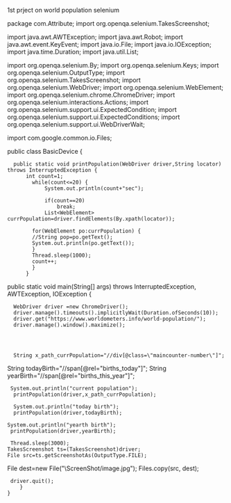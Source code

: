 1st prject on world population selenium


package com.Attribute;
import org.openqa.selenium.TakesScreenshot;

import java.awt.AWTException;
import java.awt.Robot;
import java.awt.event.KeyEvent;
import java.io.File;
import java.io.IOException;
import java.time.Duration;
import java.util.List;

import org.openqa.selenium.By;
import org.openqa.selenium.Keys;
import org.openqa.selenium.OutputType;
import org.openqa.selenium.TakesScreenshot;
import org.openqa.selenium.WebDriver;
import org.openqa.selenium.WebElement;
import org.openqa.selenium.chrome.ChromeDriver;
import org.openqa.selenium.interactions.Actions;
import org.openqa.selenium.support.ui.ExpectedCondition;
import org.openqa.selenium.support.ui.ExpectedConditions;
import org.openqa.selenium.support.ui.WebDriverWait;

import com.google.common.io.Files;

public class BasicDevice {


	  public static void printPopulation(WebDriver driver,String locator) throws InterruptedException {
    	  int count=1;
    	    while(count<=20) {
    	    	System.out.println(count+"sec");
    	    
    	    	if(count==20)
    	    		break;
        	    List<WebElement> currPopulation=driver.findElements(By.xpath(locator));

    	    for(WebElement po:currPopulation) {
    	   	//String pop=po.getText();
    	   	System.out.println(po.getText());
    	    }
    	    Thread.sleep(1000);
    		count++;
    	    }	    	    	
    	  }	    	

public static void main(String[] args) throws InterruptedException, AWTException, IOException {
	
  	  WebDriver driver =new ChromeDriver();
  	  driver.manage().timeouts().implicitlyWait(Duration.ofSeconds(10));
  	  driver.get("https://www.worldometers.info/world-population/");
  	  driver.manage().window().maximize();
  	  
  	  
  	
  	  
  	  String x_path_currPopulation="//div[@class=\"maincounter-number\"]";
   String todayBirth="//span[@rel=\"births_today\"]"; 
  	 String yearBirth="//span[@rel=\"births_this_year\"]";
  	
    
  	 System.out.println("current population");
  	  printPopulation(driver,x_path_currPopulation);
  	  
  	  System.out.println("today birth");
 	  printPopulation(driver,todayBirth);
 	  
 	System.out.println("yearth birth");
  	 printPopulation(driver,yearBirth);
  	
  	 Thread.sleep(3000);
  	TakesScreenshot ts=(TakesScreenshot)driver;
    File src=ts.getScreenshotAs(OutputType.FILE);
   File dest=new File("\\ScreenShot/image.jpg");
   Files.copy(src, dest);

   
   
  	 driver.quit();
  	    }
  	}


  
